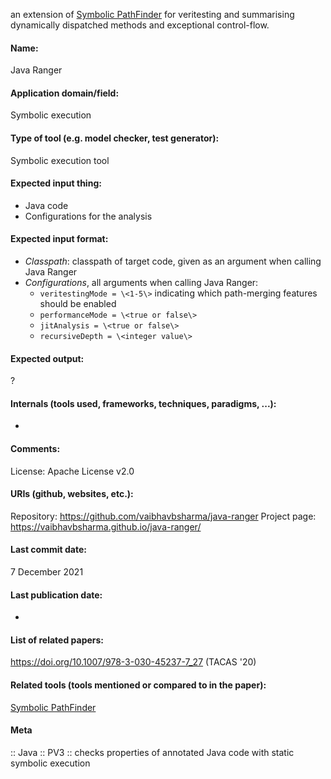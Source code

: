 an extension of [Symbolic PathFinder](SPF.md) for veritesting and summarising dynamically dispatched methods and exceptional control-flow.

#### Name:
Java Ranger

#### Application domain/field:
Symbolic execution

#### Type of tool (e.g. model checker, test generator):
Symbolic execution tool

#### Expected input thing:
- Java code
- Configurations for the analysis

#### Expected input format:
- *Classpath*: classpath of target code, given as an argument when calling Java Ranger
- *Configurations*, all arguments when calling Java Ranger:
	- `veritestingMode = \<1-5\>` indicating which path-merging features should be enabled
	- `performanceMode = \<true or false\>`
	- `jitAnalysis = \<true or false\>`
	- `recursiveDepth = \<integer value\>`

#### Expected output:
?

#### Internals (tools used, frameworks, techniques, paradigms, ...):
-

#### Comments:
License: Apache License v2.0

#### URIs (github, websites, etc.):
Repository: https://github.com/vaibhavbsharma/java-ranger
Project page: https://vaibhavbsharma.github.io/java-ranger/

#### Last commit date:
7 December 2021

#### Last publication date:
-

#### List of related papers:
https://doi.org/10.1007/978-3-030-45237-7_27 (TACAS '20)

#### Related tools (tools mentioned or compared to in the paper):
[Symbolic PathFinder](Symbolic%20PathFinder)

#### Meta
:: Java
:: PV3 :: checks properties of annotated Java code with static symbolic execution
